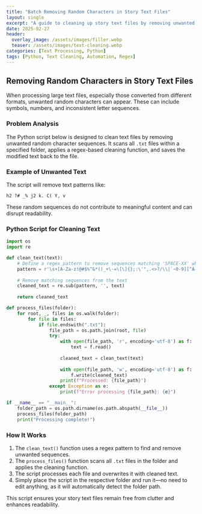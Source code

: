 ```yaml
---
title: "Batch Removing Random Characters in Story Text Files"
layout: single
excerpt: "A guide to cleaning up story text files by removing unwanted random characters using a Python script."
date: 2025-02-27
header:
  overlay_image: /assets/images/filler.webp
  teaser: /assets/images/text-cleaning.webp
categories: [Text Processing, Python]
tags: [Python, Text Cleaning, Automation, Regex]
---
```


## Removing Random Characters in Story Text Files

When processing large text files, especially those converted from different formats, unwanted random characters can appear. These can include symbols, numbers, and inconsistent letter sequences. 

### Problem Analysis

The Python script below is designed to clean text files by removing unwanted random character sequences. It scans all `.txt` files within a specified folder, applies a regex-based cleaning function, and saves the modified text back to the file.

### Example of Unwanted Text

The script will remove text patterns like:

```
h2 ?# _% j2 k. C( Y, v
```

These random sequences do not contribute to meaningful content and can disrupt readability.

### Python Script for Cleaning Text

```python
import os
import re

def clean_text(text):
    # Define a regex pattern to remove sequences matching 'SPACE-XX' where XX is not both A-Z
    pattern = r'\s+[A-Za-z!@#$%^&*()_+\-=\[\]{};:\'",.<>?/\\|`~0-9][^A-Za-z](?:\s+[A-Za-z!@#$%^&*()_+\-=\[\]{};:\'",.<>?/\\|`~0-9][^A-Za-z])+'
    
    # Remove matching sequences from the text
    cleaned_text = re.sub(pattern, '', text)
    
    return cleaned_text

def process_files(folder):
    for root, _, files in os.walk(folder):
        for file in files:
            if file.endswith(".txt"):
                file_path = os.path.join(root, file)
                try:
                    with open(file_path, 'r', encoding='utf-8') as f:
                        text = f.read()
                    
                    cleaned_text = clean_text(text)
                    
                    with open(file_path, 'w', encoding='utf-8') as f:
                        f.write(cleaned_text)
                    print(f"Processed: {file_path}")
                except Exception as e:
                    print(f"Error processing {file_path}: {e}")

if __name__ == "__main__":
    folder_path = os.path.dirname(os.path.abspath(__file__))
    process_files(folder_path)
    print("Processing complete!")
```

### How It Works
1. The `clean_text()` function uses a regex pattern to find and remove unwanted sequences.
2. The `process_files()` function scans all `.txt` files in the folder and applies the cleaning function.
3. The script processes each file and overwrites it with cleaned text.
4. Simply place the script in the respective folder and run it—no need to edit anything, as it will automatically detect the folder path.

This script ensures your story text files remain free from clutter and enhances readability.
